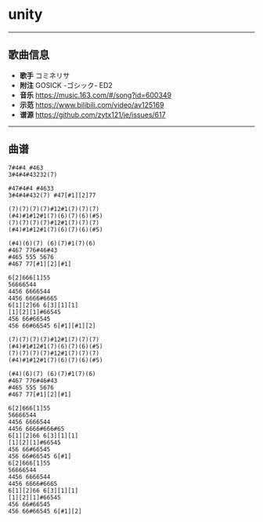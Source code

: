 # unity

---

## 歌曲信息

- **歌手** コミネリサ
- **附注** GOSICK -ゴシック- ED2
- **音乐** https://music.163.com/#/song?id=600349
- **示范** https://www.bilibili.com/video/av125169
- **谱源** https://github.com/zytx121/je/issues/617

---

## 曲谱

```
7#4#4 #463
3#4#4#43232(7)
 
#47#4#4 #4633
3#4#4#432(7) #47[#1][2]77
 
(7)(7)(7)(7)#12#1(7)(7)(7)
(#4)#1#12#1(7)(6)(7)(6)(#5)
(7)(7)(7)(7)#12#1(7)(7)(7)
(#4)#1#12#1(7)(6)(7)(6)(#5)
 
(#4)(6)(7) (6)(7)#1(7)(6)
#467 776#46#43
#465 555 5676
#467 77[#1][2][#1]
 
6[2]666[1]55
56666544
4456 6666544
4456 6666#6665
6[1][2]66 6[3][1][1]
[1][2][1]#66545
456 66#66545
456 66#66545 6[#1][#1][2]
 
(7)(7)(7)(7)#12#1(7)(7)(7)
(#4)#1#12#1(7)(6)(7)(6)(#5)
(7)(7)(7)(7)#12#1(7)(7)(7)
(#4)#1#12#1(7)(6)(7)(6)(#5)
 
(#4)(6)(7) (6)(7)#1(7)(6)
#467 776#46#43
#465 555 5676
#467 77[#1][2][#1]
 
6[2]666[1]55
56666544
4456 6666544
4456 6666#666#65
6[1][2]66 6[3][1][1]
[1][2][1]#66545
456 66#66545
456 66#66545 6[#1]
6[2]666[1]55
56666544
4456 6666544
4456 6666#6665
6[1][2]66 6[3][1][1]
[1][2][1]#66545
456 66#66545
456 66#66545 6[#1][2]
```

